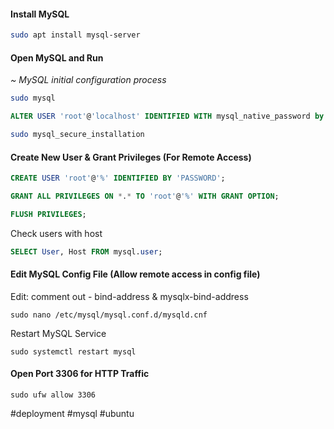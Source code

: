 
#### Install MySQL
```bash
sudo apt install mysql-server
```

#### Open MySQL and Run

*~ MySQL initial configuration process*
```bash
sudo mysql
```

```sql
ALTER USER 'root'@'localhost' IDENTIFIED WITH mysql_native_password by 'my-secret-password';
```

```bash
sudo mysql_secure_installation
```

#### Create New User & Grant Privileges (For Remote Access)

```sql
CREATE USER 'root'@'%' IDENTIFIED BY 'PASSWORD';
```

```sql
GRANT ALL PRIVILEGES ON *.* TO 'root'@'%' WITH GRANT OPTION;
```

```sql
FLUSH PRIVILEGES;
```

Check users with host
```sql
SELECT User, Host FROM mysql.user;
```

#### Edit MySQL Config File (Allow remote access in config file)

Edit: comment out - bind-address & mysqlx-bind-address
```shell
sudo nano /etc/mysql/mysql.conf.d/mysqld.cnf
```

Restart MySQL Service
```shell
sudo systemctl restart mysql
```

#### Open Port 3306 for HTTP Traffic

```shell
sudo ufw allow 3306
```




#deployment #mysql #ubuntu
